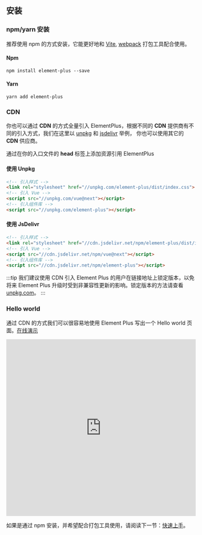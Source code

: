 ## 安装

### npm/yarn 安装

推荐使用 npm 的方式安装，它能更好地和 [Vite](https://vitejs.dev), [webpack](https://webpack.js.org/) 打包工具配合使用。

#### Npm
```shell
npm install element-plus --save
```

#### Yarn
```shell
yarn add element-plus
```

### CDN

你也可以通过 **CDN** 的方式全量引入 ElementPlus，根据不同的 **CDN** 提供商有不同的引入方式，我们在这里以 [unpkg](https://unpkg.com) 和 [jsdelivr](https://jsdelivr.com) 举例，
你也可以使用其它的 **CDN** 供应商。

通过在你的入口文件的 **head** 标签上添加资源引用 ElementPlus
#### 使用 Unpkg

```html
<!-- 引入样式 -->
<link rel="stylesheet" href="//unpkg.com/element-plus/dist/index.css">
<!-- 引入 Vue -->
<script src="//unpkg.com/vue@next"></script>
<!-- 引入组件库 -->
<script src="//unpkg.com/element-plus"></script>
```

#### 使用 JsDelivr

```html
<!-- 引入样式 -->
<link rel="stylesheet" href="//cdn.jsdelivr.net/npm/element-plus/dist/index.css">
<!-- 引入 Vue -->
<script src="//cdn.jsdelivr.net/npm/vue@next"></script>
<!-- 引入组件库 -->
<script src="//cdn.jsdelivr.net/npm/element-plus"></script>
```

:::tip
我们建议使用 CDN 引入 Element Plus 的用户在链接地址上锁定版本，以免将来 Element Plus 升级时受到非兼容性更新的影响。锁定版本的方法请查看 [unpkg.com](https://unpkg.com)。
:::

### Hello world

通过 CDN 的方式我们可以很容易地使用 Element Plus 写出一个 Hello world 页面。[在线演示](https://codepen.io/iamkun/pen/YzWMaVr)

<iframe height="469" style="width: 100%;" scrolling="no" title="YzWMaVr" src="https://codepen.io/iamkun/embed/YzWMaVr?height=469&theme-id=light&default-tab=html,result" frameborder="no" loading="lazy" allowtransparency="true" allowfullscreen="true">
  See the Pen <a href='https://codepen.io/iamkun/pen/YzWMaVr'>YzWMaVr</a> by iamkun
  (<a href='https://codepen.io/iamkun'>@iamkun</a>) on <a href='https://codepen.io'>CodePen</a>.
</iframe>

如果是通过 npm 安装，并希望配合打包工具使用，请阅读下一节：[快速上手](/#/zh-CN/component/quickstart)。
